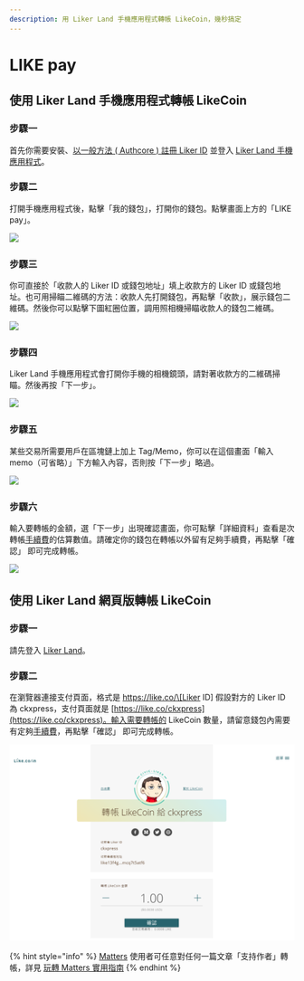 ```yaml
---
description: 用 Liker Land 手機應用程式轉帳 LikeCoin，幾秒搞定
---
```


# LIKE pay

## 使用 Liker Land 手機應用程式轉帳 LikeCoin

### **步驟一**

首先你需要安裝、[以一般方法 ( Authcore ) 註冊 Liker ID](../../user-guide/liker-id/register/) 並登入 [Liker Land 手機應用程式](https://liker.land/getapp)。

### **步驟二**

打開手機應用程式後，點擊「我的錢包」，打開你的錢包。點擊畫面上方的「LIKE pay」。

![](../../.gitbook/assets/like-pay-1.png)

### **步驟三**

你可直接於「收款人的 Liker ID 或錢包地址」填上收款方的 Liker ID 或錢包地址。也可用掃瞄二維碼的方法：收款人先打開錢包，再點擊「收款」，展示錢包二維碼。然後你可以點擊下圖紅圈位置，調用照相機掃瞄收款人的錢包二維碼。

![](../../.gitbook/assets/like-pay-2.png)

### **步驟四**

Liker Land 手機應用程式會打開你手機的相機鏡頭，請對著收款方的二維碼掃瞄。然後再按「下一步」。

![](../../.gitbook/assets/IMG\_2158.PNG)

### **步驟五**

某些交易所需要用戶在區塊鏈上加上 Tag/Memo，你可以在這個畫面「輸入 memo（可省略）」下方輸入內容，否則按「下一步」略過。

![](../../.gitbook/assets/like-pay-3.png)

### **步驟六**

輸入要轉帳的金額，選「下一步」出現確認畫面，你可點擊「詳細資料」查看是次轉帳[手續費](transaction-fee.md)的估算數值。請確定你的錢包在轉帳以外留有足夠手續費，再點擊「確認」 即可完成轉帳。

![](../../.gitbook/assets/like-pay-4.png)

## 使用 Liker Land 網頁版轉帳 LikeCoin

### 步驟一

請先登入 [Liker Land](https://liker.land/civic)。

### 步驟二

在瀏覽器連接支付頁面，格式是 https://like.co/\[Liker ID] 假設對方的 Liker ID 為 ckxpress，支付頁面就是 [https://like.co/ckxpress](https://like.co/ckxpress)。輸入需要轉帳的 LikeCoin 數量，請留意錢包內需要有定夠[手續費](transaction-fee.md)，再點擊「確認」 即可完成轉帳。

![手續費於「確認」下方顯示](../../.gitbook/assets/like-pay-5.png)

{% hint style="info" %}
[Matters](../../user-guide/creator/matters.md) 使用者可任意對任何一篇文章「支持作者」轉帳，詳見 [玩轉 Matters 實用指南](https://matters.news/guide)
{% endhint %}
